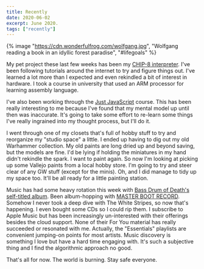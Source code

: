```yaml
---
title: Recently
date: 2020-06-02
excerpt: June 2020.
tags: ["recently"]
---
```


{% image "https://cdn.wonderfulfrog.com/wolfgang.jpg", "Wolfgang reading a book in an idyllic forest paradise", "#lifegoals" %}

My pet project these last few weeks has been my [CHIP-8 interpreter](https://github.com/devinwl/chip-8). I've been following tutorials around the internet to try and figure things out. I've learned a lot more than I expected and even rekindled a bit of interest in hardware. I took a course in university that used an ARM processor for learning assembly language.

I've also been working through the [Just JavaScript](https://justjavascript.com/) course. This has been really interesting to me because I've found that my mental model up until then was inaccurate. It's going to take some effort to re-learn some things I've really ingrained into my thought process, but I'll do it.

I went through one of my closets that's full of hobby stuff to try and reorganize my "studio space" a little. I ended up having to dig out my old Warhammer collection. My old paints are long dried up and beyond saving, but the models are fine. I'd be lying if holding the miniatures in my hand didn't rekindle the spark. I want to paint again. So now I'm looking at picking up some Vallejo paints from a local hobby store. I'm going to try and steer clear of any GW stuff (except for the minis). Oh, and I did manage to tidy up my space too. It'll be all ready for a little painting station.

Music has had some heavy rotation this week with [Bass Drum of Death's self-titled album](https://bassdrumofdeath.bandcamp.com/album/bass-drum-of-death-2). Been album-hopping with [MASTER BOOT RECORD](https://masterbootrecord.bandcamp.com/music). Somehow I never took a deep dive with The White Stripes, so now that's happening. I even bought some CDs so I could rip them. I subscribe to Apple Music but has been increasingly un-interested with their offerings besides the cloud support. None of their For You material has really succeeded or resonated with me. Actually, the "Essentials" playlists are convenient jumping-on points for most artists. Music discovery is something I love but have a hard time engaging with. It's such a subjective thing and I find the algorithmic approach no good.

That's all for now. The world is burning. Stay safe everyone.
